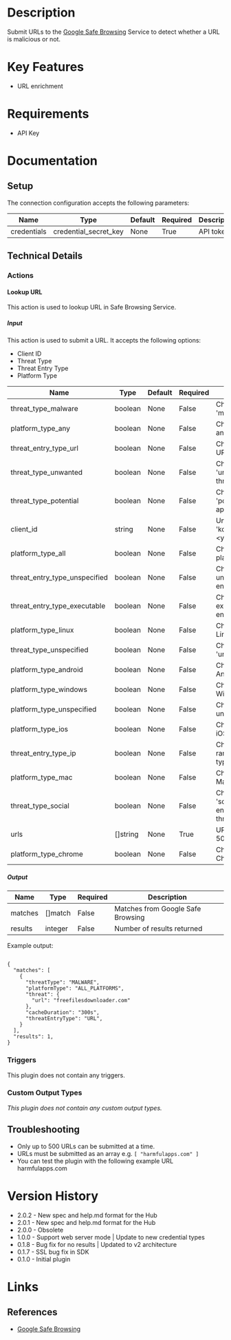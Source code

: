# Description

Submit URLs to the [Google Safe Browsing](https://safebrowsing.google.com/) Service to detect whether a URL is malicious or not.

# Key Features

* URL enrichment

# Requirements

* API Key

# Documentation

## Setup

The connection configuration accepts the following parameters:

|Name|Type|Default|Required|Description|Enum|
|----|----|-------|--------|-----------|----|
|credentials|credential_secret_key|None|True|API token|None|

## Technical Details

### Actions

#### Lookup URL

This action is used to lookup URL in Safe Browsing Service.

##### Input

This action is used to submit a URL. It accepts the following options:

* Client ID
* Threat Type
* Threat Entry Type
* Platform Type

|Name|Type|Default|Required|Description|Enum|
|----|----|-------|--------|-----------|----|
|threat_type_malware|boolean|None|False|Check if URL is of 'malware' threat|None|
|platform_type_any|boolean|None|False|Check URL against any platform|None|
|threat_entry_type_url|boolean|None|False|Check URL against URL threat entry type|None|
|threat_type_unwanted|boolean|None|False|Check if URL is of 'unwanted software' threat|None|
|threat_type_potential|boolean|None|False|Check if URL is of 'potentially harmful application' threat|None|
|client_id|string|None|False|Unique identifier, e.g. 'komand-<your_company>'|None|
|platform_type_all|boolean|None|False|Check URL against all platforms|None|
|threat_entry_type_unspecified|boolean|None|False|Check URL against unspecified threat entry type|None|
|threat_entry_type_executable|boolean|None|False|Check URL against executable threat entry type|None|
|platform_type_linux|boolean|None|False|Check URL against Linux platform|None|
|threat_type_unspecified|boolean|None|False|Check if URL is of 'unspecified' threat|None|
|platform_type_android|boolean|None|False|Check URL against Android platform|None|
|platform_type_windows|boolean|None|False|Check URL against Windows platform|None|
|platform_type_unspecified|boolean|None|False|Check URL against unspecified platform|None|
|platform_type_ios|boolean|None|False|Check URL against iOS platform|None|
|threat_entry_type_ip|boolean|None|False|Check URL against IP range threat entry type|None|
|platform_type_mac|boolean|None|False|Check URL against Mac OS platform|None|
|threat_type_social|boolean|None|False|Check if URL is of 'social engineering/phishing' threat|None|
|urls|[]string|None|True|URLs to check (up to 500)|None|
|platform_type_chrome|boolean|None|False|Check URL against Chrome platform|None|

##### Output

|Name|Type|Required|Description|
|----|----|--------|-----------|
|matches|[]match|False|Matches from Google Safe Browsing|
|results|integer|False|Number of results returned|

Example output:

```

{
  "matches": [
    {
      "threatType": "MALWARE",
      "platformType": "ALL_PLATFORMS",
      "threat": {
        "url": "freefilesdownloader.com"
      },
      "cacheDuration": "300s",
      "threatEntryType": "URL",
    }
  ],
  "results": 1,
}

```

### Triggers

This plugin does not contain any triggers.

### Custom Output Types

_This plugin does not contain any custom output types._

## Troubleshooting

* Only up to 500 URLs can be submitted at a time.
* URLs must be submitted as an array e.g. `[ "harmfulapps.com" ]`
* You can test the plugin with the following example URL harmfulapps.com

# Version History

* 2.0.2 - New spec and help.md format for the Hub
* 2.0.1 - New spec and help.md format for the Hub
* 2.0.0 - Obsolete
* 1.0.0 - Support web server mode | Update to new credential types
* 0.1.8 - Bug fix for no results | Updated to v2 architecture
* 0.1.7 - SSL bug fix in SDK
* 0.1.0 - Initial plugin

# Links

## References

* [Google Safe Browsing](https://developers.google.com/safe-browsing/)

